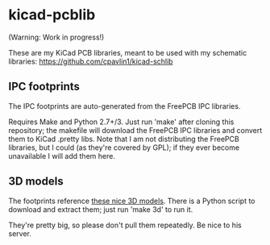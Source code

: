 kicad-pcblib
============

(Warning: Work in progress!)

These are my KiCad PCB libraries, meant to be used with my schematic
libraries: https://github.com/cpavlin1/kicad-schlib


IPC footprints
--------------

The IPC footprints are auto-generated from the FreePCB IPC libraries.

Requires Make and Python 2.7+/3. Just run 'make' after cloning this repository;
the makefile will download the FreePCB IPC libraries and convert them to KiCad
.pretty libs. Note that I am not distributing the FreePCB libraries, but I
could (as they're covered by GPL); if they ever become unavailable I will add
them here.

3D models
---------

The footprints reference [these nice 3D models](http://smisioto.no-ip.org/elettronica/kicad/kicad-en.htm).
There is a Python script to download and extract them; just run 'make 3d' to
run it.

They're pretty big, so please don't pull them repeatedly. Be nice to his server.
